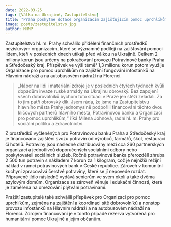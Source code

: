 ```yaml
---
date: 2022-03-25
tags: [Válka na Ukrajině, Zastupitelstvo]
title: "Praha poskytne dotace organizacím zajišťujícím pomoc uprchlíkům z Ukrajiny"
image: posts/zastupitelstvo.jpg
author: MHMP
---
```


Zastupitelstvo hl. m. Prahy schválilo přidělení finančních prostředků neziskovým organizacím, které se významně podílejí na zajišťování pomoci lidem, kteří v posledních dnech utíkají před válkou na Ukrajině. Celkem 2 miliony korun jsou určeny na pokračování provozu Potravinové banky Praha a Středočeský kraj. Příspěvek ve výši téměř 1,3 milionu korun potom využije Organizace pro pomoc uprchlíkům na zajištění fungování infostánků na Hlavním nádraží a na autobusovém nádraží na Florenci.

> „Nápor na lidi i materiální zdroje je v posledních čtyřech týdnech kvůli dopadům invaze ruské armády na Ukrajinu obrovský. Bez zapojení všech dobrovolníků bychom tuto situaci v Praze jen stěží zvládali. Za to jim patří obrovský dík. Jsem ráda, že jsme na Zastupitelstvu hlavního města Prahy jednomyslně podpořili financování těchto dvou klíčových partnerů hlavního města, Potravinovou banku a Organizaci pro pomoc uprchlíkům,“ říká Milena Johnová, radní hl. m. Prahy pro sociální politiku a zdravotnictví.

Z prostředků vyčleněných pro Potravinovou banku Praha a Středočeský kraj je financováno zajištění svozu potravin od výrobců, farmářů, škol, restaurací či hotelů. Potraviny jsou následně distribuovány mezi cca 260 partnerských organizací a jednotlivců doporučených sociálními odbory nebo poskytovateli sociálních služeb. Ročně potravinová banka přerozdělí zhruba 2 500 tun potravin s nákladem 7 korun za 1 kilogram, což je nejnižší režijní náklad v rámci potravinových bank v České republice. Zároveň v komunitní kuchyni zpracovává čerstvé potraviny, které se jí nepovede rozdat. Připravené jídlo následně vydává seniorům ve svém okolí a také dvěma azylovým domům. Organizace se zároveň věnuje i edukační činnosti, která je zaměřena na omezování plýtvání potravinami.

Pražští zastupitelé také schválili příspěvek pro Organizaci pro pomoc uprchlíkům, zejména na zajištění a koordinaci sítě dobrovolníků a nonstop provozu infostánků na Hlavním nádraží a na autobusovém nádraží na Florenci. Zdrojem financování je v tomto případě rezerva vytvořená pro humanitární pomoc Ukrajině a jejím občanům.
